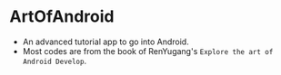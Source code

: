 # ArtOfAndroid
* An advanced tutorial app to go into Android.
* Most codes are from the book of RenYugang's `Explore the art of Android Develop`.

